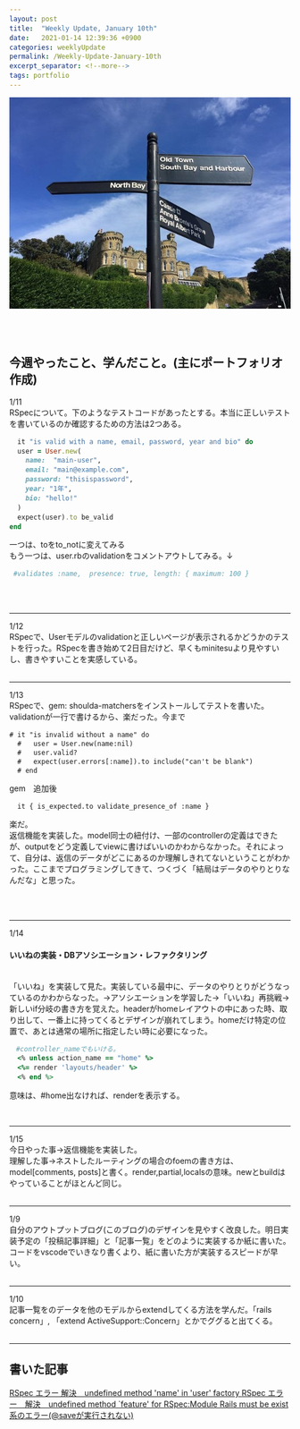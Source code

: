 ```yaml
---
layout: post
title:  "Weekly Update, January 10th"
date:   2021-01-14 12:39:36 +0900
categories: weeklyUpdate
permalink: /Weekly-Update-January-10th
excerpt_separator: <!--more-->
tags: portfolio
---
```

![image here](/assets/img/thumbnail/14.jpg)
<!--more-->

<br><br>


## 今週やったこと、学んだこと。(主にポートフォリオ作成)
1/11<br>RSpecについて。下のようなテストコードがあったとする。本当に正しいテストを書いているのか確認するための方法は2つある。

```ruby
  it "is valid with a name, email, password, year and bio" do
  user = User.new(
    name:  "main-user",
    email: "main@example.com",
    password: "thisispassword",
    year: "1年",
    bio: "hello!"
  )
  expect(user).to be_valid
end
```

一つは、toをto_notに変えてみる<br>
もう一つは、user.rbのvalidationをコメントアウトしてみる。↓

```ruby
 #validates :name,  presence: true, length: { maximum: 100 }
```

<br>
<br>
<hr>
1/12<br>RSpecで、Userモデルのvalidationと正しいページが表示されるかどうかのテストを行った。RSpecを書き始めて2日目だけど、早くもminitesuより見やすいし、書きやすいことを実感している。<br><br>
<hr>
1/13<br>RSpecで、gem: shoulda-matchersをインストールしてテストを書いた。validationが一行で書けるから、楽だった。今まで

```
# it "is invalid without a name" do
  #   user = User.new(name:nil)
  #   user.valid?
  #   expect(user.errors[:name]).to include("can't be blank")
  # end
```

gem　追加後

```
  it { is_expected.to validate_presence_of :name }
```

楽だ。<br>
返信機能を実装した。model同士の紐付け、一部のcontrollerの定義はできたが、outputをどう定義してviewに書けばいいのかわからなかった。それによって、自分は、返信のデータがどこにあるのか理解しきれてないということがわかった。ここまでプログラミングしてきて、つくづく「結局はデータのやりとりなんだな」と思った。

<br><br>
<hr>
1/14  <h4>いいねの実装・DBアソシエーション・レファクタリング</h4> <br>「いいね」を実装して見た。実装している最中に、データのやりとりがどうなっているのかわからなった。→アソシエーションを学習した→「いいね」再挑戦→<br>
新しいif分岐の書き方を覚えた。headerがhomeレイアウトの中にあった時、取り出して、一番上に持ってくるとデザインが崩れてしまう。homeだけ特定の位置で、あとは通常の場所に指定したい時に必要になった。

```ruby
　#controller_nameでもいける。
  <% unless action_name == "home" %>
  <%= render 'layouts/header' %>
  <% end %>
```
意味は、#home出なければ、renderを表示する。

<br>
<hr>
1/15<br>今日やった事→返信機能を実装した。 <br>
理解した事→ネストしたルーティングの場合のfoemの書き方は、model[comments, posts]と書く。render,partial,localsの意味。newとbuildはやっていることがほとんど同じ。<br><br>
<hr>
1/9<br>自分のアウトプットブログ(このブログ)のデザインを見やすく改良した。明日実装予定の「投稿記事詳細」と「記事一覧」をどのように実装するか紙に書いた。コードをvscodeでいきなり書くより、紙に書いた方が実装するスピードが早い。<br><br>
<hr>
1/10<br>記事一覧をのデータを他のモデルからextendしてくる方法を学んだ。「rails concern」, 「extend ActiveSupport::Concern」とかでググると出てくる。<br><br>
<hr>






## 書いた記事


<a href="https://qiita.com/kazumawada/items/b148251f4d7a476905ee" target="_blank">
  RSpec エラー 解決　undefined method 'name' in 'user' factory
</a>



<a href="https://qiita.com/kazumawada/items/ae924fa9dc804f91cd76" target="_blank">
  RSpec エラー　解決　undefined method `feature' for RSpec:Module
</a>



<a href="https://qiita.com/kazumawada/items/43639238f55eb4df09d2" target="_blank">
  Rails must be exist系のエラー(@saveが実行されない)
</a>







